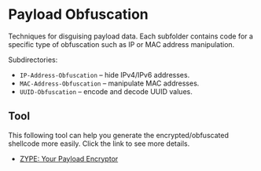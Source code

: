 # Payload Obfuscation

Techniques for disguising payload data. Each subfolder contains code for a specific type of obfuscation such as IP or MAC address manipulation.

Subdirectories:

- `IP-Address-Obfuscation` – hide IPv4/IPv6 addresses.
- `MAC-Address-Obfuscation` – manipulate MAC addresses.
- `UUID-Obfuscation` – encode and decode UUID values.

## Tool

This following tool can help you generate the encrypted/obfuscated shellcode more easily. Click the link to see more details.

- [ZYPE: Your Payload Encryptor](https://github.com/cx330blake/zype)

